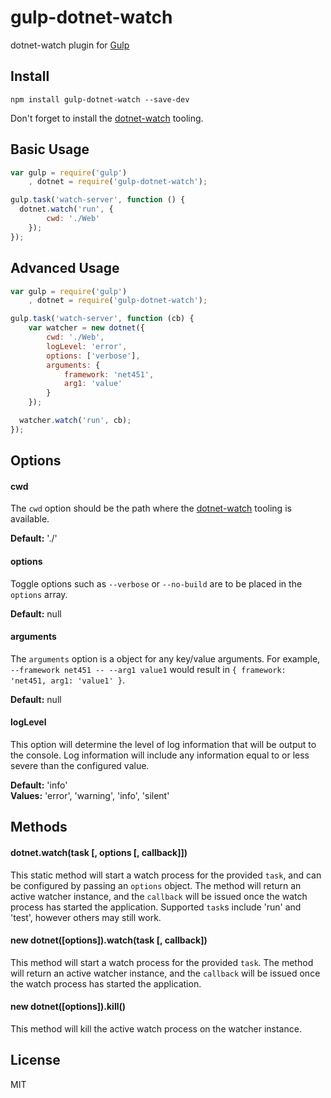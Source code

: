 # gulp-dotnet-watch

dotnet-watch plugin for [Gulp](https://github.com/gulpjs/gulp)

## Install

```
npm install gulp-dotnet-watch --save-dev
```

Don't forget to install the [dotnet-watch](https://github.com/aspnet/dotnet-watch#how-to-install) tooling.

## Basic Usage

```javascript
var gulp = require('gulp')
	, dotnet = require('gulp-dotnet-watch');

gulp.task('watch-server', function () {
  dotnet.watch('run', {
		cwd: './Web'
	});
});
```

## Advanced Usage

```javascript
var gulp = require('gulp')
	, dotnet = require('gulp-dotnet-watch');

gulp.task('watch-server', function (cb) {
	var watcher = new dotnet({
		cwd: './Web',
		logLevel: 'error',
		options: ['verbose'],
		arguments: {
			framework: 'net451',
			arg1: 'value'
		}
	});

  watcher.watch('run', cb);
});
```

## Options

#### cwd

The `cwd` option should be the path where the [dotnet-watch](https://github.com/aspnet/dotnet-watch#how-to-install) tooling is available.

**Default:** './'

#### options

Toggle options such as `--verbose` or `--no-build` are to be placed in the `options` array.

**Default:** null

#### arguments

The `arguments` option is a object for any key/value arguments. For example, `--framework net451 -- --arg1 value1` would result in `{ framework: 'net451, arg1: 'value1' }`.

**Default:** null

#### logLevel

This option will determine the level of log information that will be output to the console. Log information will include any information equal to or less severe than the configured value.

**Default:** 'info'<br />
**Values:** 'error', 'warning', 'info', 'silent'

## Methods

#### dotnet.watch(task [, options [, callback]])

This static method will start a watch process for the provided `task`, and can be configured by passing an `options` object. The method will return an active watcher instance, and the `callback` will be issued once the watch process has started the application. Supported `task`s include 'run' and 'test', however others may still work.

#### new dotnet([options]).watch(task [, callback])

This method will start a watch process for the provided `task`. The method will return an active watcher instance, and the `callback` will be issued once the watch process has started the application.

#### new dotnet([options]).kill()

This method will kill the active watch process on the watcher instance.


## License

MIT
